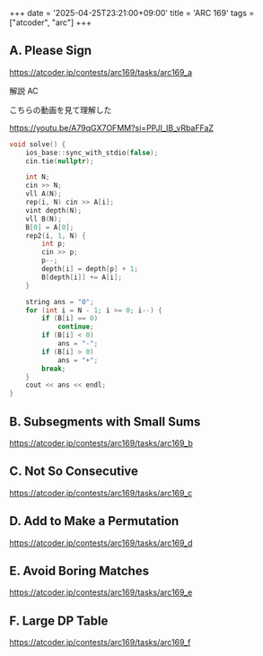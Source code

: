 +++
date = '2025-04-25T23:21:00+09:00'
title = 'ARC 169'
tags = ["atcoder", "arc"]
+++
## A. Please Sign

<https://atcoder.jp/contests/arc169/tasks/arc169_a>

解説 AC

こちらの動画を見て理解した

<https://youtu.be/A79qGX7OFMM?si=PPJI_IB_vRbaFFaZ>

```cpp
void solve() {
    ios_base::sync_with_stdio(false);
    cin.tie(nullptr);

    int N;
    cin >> N;
    vll A(N);
    rep(i, N) cin >> A[i];
    vint depth(N);
    vll B(N);
    B[0] = A[0];
    rep2(i, 1, N) {
        int p;
        cin >> p;
        p--;
        depth[i] = depth[p] + 1;
        B[depth[i]] += A[i];
    }

    string ans = "0";
    for (int i = N - 1; i >= 0; i--) {
        if (B[i] == 0)
            continue;
        if (B[i] < 0)
            ans = "-";
        if (B[i] > 0)
            ans = "+";
        break;
    }
    cout << ans << endl;
}
```

## B. Subsegments with Small Sums

<https://atcoder.jp/contests/arc169/tasks/arc169_b>

## C. Not So Consecutive

<https://atcoder.jp/contests/arc169/tasks/arc169_c>

## D. Add to Make a Permutation

<https://atcoder.jp/contests/arc169/tasks/arc169_d>

## E. Avoid Boring Matches

<https://atcoder.jp/contests/arc169/tasks/arc169_e>

## F. Large DP Table

<https://atcoder.jp/contests/arc169/tasks/arc169_f>
